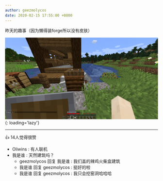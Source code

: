 ```yaml
---
author: geezmolycos
date: 2020-02-15 17:55:00 +0800
---
```


昨天的趣事（因为懒得装forge所以没有皮肤）

![](/images/qq-zone/2020-02-15-turtle.png){: loading='lazy'}

---
👍 14人觉得很赞

- Oliwins : 有人联机
- 我是谁 : 天然建筑吗？
  - geezmolycos 回复 我是谁 : 我们盖的辣鸡火柴盒建筑
  - 我是谁 回复 geezmolycos : 挺好的啦
  - 我是谁 回复 geezmolycos : 我只会挖窑洞哈哈哈
